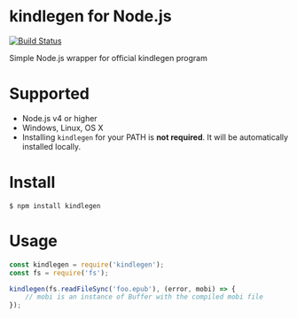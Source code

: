 kindlegen for Node.js
=====================

[![Build Status][travis-image]][travis-url]

[travis-image]: https://travis-ci.org/hakatashi/kindlegen.svg?branch=master
[travis-url]: https://travis-ci.org/hakatashi/kindlegen

Simple Node.js wrapper for official kindlegen program

# Supported

* Node.js v4 or higher
* Windows, Linux, OS X
* Installing `kindlegen` for your PATH is **not required**. It will be automatically installed locally.

# Install

```
$ npm install kindlegen
```

# Usage

```js
const kindlegen = require('kindlegen');
const fs = require('fs');

kindlegen(fs.readFileSync('foo.epub'), (error, mobi) => {
	// mobi is an instance of Buffer with the compiled mobi file
});
```
